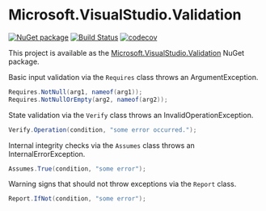 Microsoft.VisualStudio.Validation
=================================

[![NuGet package](https://img.shields.io/nuget/v/Microsoft.VisualStudio.Validation.svg)](https://nuget.org/packages/Microsoft.VisualStudio.Validation)
[![Build Status](https://dev.azure.com/azure-public/vside/_apis/build/status/vs-validation?branchName=main)](https://dev.azure.com/azure-public/vside/_build/latest?definitionId=11&branchName=main)
[![codecov](https://codecov.io/gh/Microsoft/vs-validation/branch/main/graph/badge.svg)](https://codecov.io/gh/Microsoft/vs-validation)

This project is available as the [Microsoft.VisualStudio.Validation][1] NuGet package.

Basic input validation via the `Requires` class throws an ArgumentException.

```csharp
Requires.NotNull(arg1, nameof(arg1));
Requires.NotNullOrEmpty(arg2, nameof(arg2));
```

State validation via the `Verify` class throws an InvalidOperationException.

```csharp
Verify.Operation(condition, "some error occurred.");
```

Internal integrity checks via the `Assumes` class throws an
InternalErrorException.

```csharp
Assumes.True(condition, "some error");
```

Warning signs that should not throw exceptions via the `Report` class.

```csharp
Report.IfNot(condition, "some error");
```

[1]: http://nuget.org/packages/Microsoft.VisualStudio.Validation "Microsoft.VisualStudio.Validation NuGet package"
